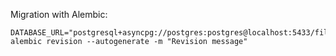 Migration with Alembic:

```shell
DATABASE_URL="postgresql+asyncpg://postgres:postgres@localhost:5433/files" alembic revision --autogenerate -m "Revision message"
```